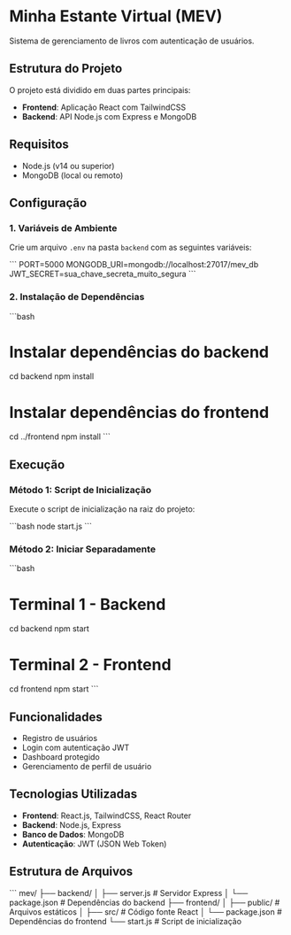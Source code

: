 # Minha Estante Virtual (MEV)

Sistema de gerenciamento de livros com autenticação de usuários.

## Estrutura do Projeto

O projeto está dividido em duas partes principais:

- **Frontend**: Aplicação React com TailwindCSS
- **Backend**: API Node.js com Express e MongoDB

## Requisitos

- Node.js (v14 ou superior)
- MongoDB (local ou remoto)

## Configuração

### 1. Variáveis de Ambiente

Crie um arquivo `.env` na pasta `backend` com as seguintes variáveis:

\`\`\`
PORT=5000
MONGODB_URI=mongodb://localhost:27017/mev_db
JWT_SECRET=sua_chave_secreta_muito_segura
\`\`\`

### 2. Instalação de Dependências

\`\`\`bash
# Instalar dependências do backend
cd backend
npm install

# Instalar dependências do frontend
cd ../frontend
npm install
\`\`\`

## Execução

### Método 1: Script de Inicialização

Execute o script de inicialização na raiz do projeto:

\`\`\`bash
node start.js
\`\`\`

### Método 2: Iniciar Separadamente

\`\`\`bash
# Terminal 1 - Backend
cd backend
npm start

# Terminal 2 - Frontend
cd frontend
npm start
\`\`\`

## Funcionalidades

- Registro de usuários
- Login com autenticação JWT
- Dashboard protegido
- Gerenciamento de perfil de usuário

## Tecnologias Utilizadas

- **Frontend**: React.js, TailwindCSS, React Router
- **Backend**: Node.js, Express
- **Banco de Dados**: MongoDB
- **Autenticação**: JWT (JSON Web Token)

## Estrutura de Arquivos

\`\`\`
mev/
├── backend/
│   ├── server.js       # Servidor Express
│   └── package.json    # Dependências do backend
├── frontend/
│   ├── public/         # Arquivos estáticos
│   ├── src/            # Código fonte React
│   └── package.json    # Dependências do frontend
└── start.js            # Script de inicialização
